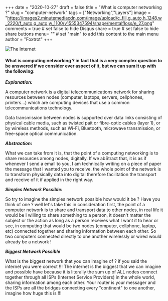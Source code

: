 +++
date = "2020-10-27"
draft = false
title = "What is computer networking ?"
slug = "computer-network"
tags = ["Networking","Layers"]
image = "https://images2.minutemediacdn.com/image/upload/c_fill,g_auto,h_1248,w_2220/f_auto,q_auto,w_1100/v1555347594/shape/mentalfloss/e_27.png"
comments = true	# set false to hide Disqus
share = true	# set false to hide share buttons
menu= ""		# set "main" to add this content to the main menu
author = "Foxtrot"
+++

![The Internet](https://external-content.duckduckgo.com/iu/?u=https%3A%2F%2Fhosbeg.com%2Fwp-content%2Fuploads%2F2018%2F09%2Fbest-satellite-internet-service.jpeg&f=1&nofb=1)

#### What is computing networking ? in fact that is a very complex question to be answered if we consider ever aspect of it, but we can sum it up with the following:

**_Explanation:_**

A computer network is a digital telecommunications network for sharing resources between nodes (computer, laptops, servers, cellphones, printers...) which are computing devices that use a common telecommunications technology.

Data transmission between nodes is supported over data links consisting of physical cable media, such as twisted pait or fibre-optic cables (layer 1), or by wireless methods, such as Wi-Fi, Bluetooth, microwave transmission, or free-space optical communication.

**_Abstraction:_**

What we can take from it is, that the point of a computing networking is to share resources among nodes, digitally. If we abStract that, it is as if whenever I send a email to you, I am technically writing on a piece of paper the message that I wanted you to receive. the whole point of the network is to transform physically data into digital therefore facilitation the transport and receive of it if applied in the right way.

**_Simples Network Possible:_**

So try to imagine the simples network possible how would it be ? Have you think of one ? well let's take this in consideration first, the point of a computer network is to share and transport data to other nodes, in real life it would be I willing to share something to a person, it doesn't matter the subject or the action as long as a person receives what I want it to hear or see, in computing that would be two nodes (computer, cellphone, laptop, etc) connected together and sharing information between each other. So two computers connected directly to one another wirelessly or wired would already be a network !

**_Biggest Network Possible_**

What is the biggest network that you can imagine of ? if you said the internet you were correct !!! The internet is the biggest that we can imagine and possible have because it is literally the sum up of ALL nodes connect together through all ISPs (Internet Service Providers) in the whole world, sharing information among each other. Your router is your messager and the ISPs are all the bridges connecting every "continent" to one another, imagine how huge this is !!!
